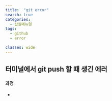 ```yaml
---
title:  "git error"
search: true
categories:
  - 삽질메뉴얼
tags:
  - github
  - error

classes: wide
---
```


## 터미널에서 git push 할 때 생긴 에러

#### 과정
  - 
